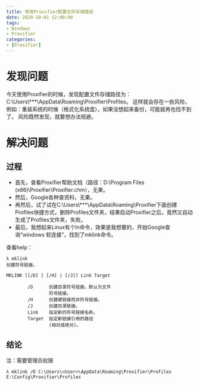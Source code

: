 ```yaml
---
title: 修改Proxifier配置文件存储路径
date: 2020-10-01 12:00:00
tags:
- Windows
- Proxifier
categories:
- [Proxifier]
---
```


# 发现问题

今天使用Proxifier的时候，发现配置文件存储路径为：C:\Users\\***\AppData\Roaming\Proxifier\Profiles。
这样就会存在一些风险，例如：重装系统的时候（格式化系统盘），如果没想起来备份，可能就再也找不到了。
风险既然发现，就要想办法规避。

<!-- more -->

# 解决问题

## 过程

- 首先，查看Proxifier帮助文档（路径：D:\Program Files (x86)\Proxifier\Proxifier.chm），无果。
- 然后，Google各种查资料，无果。
- 再然后，试了试在C:\Users\\***\AppData\Roaming\Proxifier下面创建Profiles快捷方式，删除Profiles文件夹，结果启动Proxifier之后，竟然又自动生成了Profiles文件夹，失败。
- 最后，我想起来Linux有个ln命令，效果是我想要的，开始Google查询“windows 软连接”，找到了mklink命令。

查看help：

```shell
λ mklink
创建符号链接。

MKLINK [[/D] | [/H] | [/J]] Link Target

        /D      创建目录符号链接。默认为文件
                符号链接。
        /H      创建硬链接而非符号链接。
        /J      创建目录联接。
        Link    指定新的符号链接名称。
        Target  指定新链接引用的路径
                (相对或绝对)。
```

## 结论

注：需要管理员权限

```shell
λ mklink /D C:\Users\<User>\AppData\Roaming\Proxifier\Profiles E:\Config\Proxifier\Profiles
```
